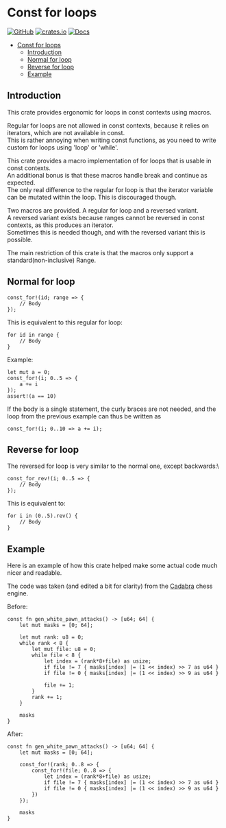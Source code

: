 # Const for loops

[![GitHub](https://img.shields.io/badge/GitHub-black?logo=github)](https://github.com/JENebel/const_for)
[![crates.io](https://img.shields.io/crates/v/const_for?logo=rust&logoColor=b7410e)](http://crates.io/crates/const_for)
[![Docs](https://img.shields.io/docsrs/const_for/latest?logo=Docs.rs)](https://docs.rs/const_for/latest)

- [Const for loops](#const-for-loops)
  - [Introduction](#introduction)
  - [Normal for loop](#normal-for-loop)
  - [Reverse for loop](#reverse-for-loop)
  - [Example](#example)

## Introduction

This crate provides ergonomic for loops in const contexts using macros.

Regular for loops are not allowed in const contexts, because it relies on iterators, which are not available in const.\
This is rather annoying when writing const functions, as you need to write custom for loops using 'loop' or 'while'.

This crate provides a macro implementation of for loops that is usable in const contexts.\
An additional bonus is that these macros handle break and continue as expected.\
The only real difference to the regular for loop is that the iterator variable can be mutated within the loop. This is discouraged though.

Two macros are provided. A regular for loop and a reversed variant.\
A reversed variant exists because ranges cannot be reversed in const contexts, as this produces an iterator.\
Sometimes this is needed though, and with the reversed variant this is possible.

The main restriction of this crate is that the macros only support a standard(non-inclusive) Range.

## Normal for loop

    const_for!(id; range => {
        // Body
    });

This is equivalent to this regular for loop:

    for id in range {
        // Body
    }

Example:

    let mut a = 0;
    const_for!(i; 0..5 => {
        a += i
    });
    assert!(a == 10)

If the body is a single statement, the curly braces are not needed, and the loop from the previous example can thus be written as

    const_for!(i; 0..10 => a += i);

## Reverse for loop

The reversed for loop is very similar to the normal one, except backwards:\

    const_for_rev!(i; 0..5 => {
        // Body
    });

This is equivalent to:

    for i in (0..5).rev() {
        // Body 
    }

## Example

Here is an example of how this crate helped make some actual code much nicer and readable.

The code was taken (and edited a bit for clarity) from the [Cadabra](https://github.com/JENebel/Cadabra/blob/master/prepare_constants.rs) chess engine.

Before:

    const fn gen_white_pawn_attacks() -> [u64; 64] {
        let mut masks = [0; 64];
        
        let mut rank: u8 = 0;
        while rank < 8 {
            let mut file: u8 = 0;
            while file < 8 {
                let index = (rank*8+file) as usize;
                if file != 7 { masks[index] |= (1 << index) >> 7 as u64 }
                if file != 0 { masks[index] |= (1 << index) >> 9 as u64 }

                file += 1;
            }
            rank += 1;
        }

        masks
    }

After:

    const fn gen_white_pawn_attacks() -> [u64; 64] {
        let mut masks = [0; 64];
        
        const_for!(rank; 0..8 => {
            const_for!(file; 0..8 => {
                let index = (rank*8+file) as usize;
                if file != 7 { masks[index] |= (1 << index) >> 7 as u64 }
                if file != 0 { masks[index] |= (1 << index) >> 9 as u64 }
            })
        });

        masks
    }
